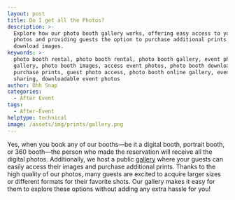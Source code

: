 ```yaml
---
layout: post
title: Do I get all the Photos?
description: >-
  Explore how our photo booth gallery works, offering easy access to your event
  photos and providing guests the option to purchase additional prints or
  download images.
keywords: >-
  photo booth rental, photo booth rental, photo booth gallery, event photo
  gallery, photo booth images, access event photos, photo booth downloads,
  purchase prints, guest photo access, photo booth online gallery, event photo
  sharing, downloadable event photos
author: Ohh Snap
categories:
  - After Event
tags:
  - After-Event
helptype: technical
image: /assets/img/prints/gallery.png
---
```

Yes, when you book any of our booths—be it a digital booth, portrait booth, or 360 booth—the person who made the reservation will receive all the digital photos. Additionally, we host a public <a href="https://gallery.ohhsnapbooth.com" target="_blank" rel="noopener" title="Ohh Snap Photo Booth Gallery">gallery</a> where your guests can easily access their images and purchase additional prints. Thanks to the high quality of our photos, many guests are excited to acquire larger sizes or different formats for their favorite shots. Our gallery makes it easy for them to explore these options without adding any extra hassle for you!
